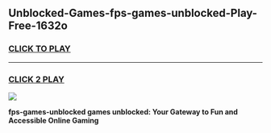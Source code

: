 
## Unblocked-Games-fps-games-unblocked-Play-Free-1632o
<h3>
<a href="https://premium76.site?title=fps-games-unblocked&ref=21A">CLICK TO PLAY</a></h3>
<hr>

<h3>
<a href="https://premium76.site?title=fps-games-unblocked&ref=21A">CLICK 2 PLAY</a>
  
</h3>

<a href="https://premium76.site?title=fps-games-unblocked&ref=21A"><img src="https://clearcache.store/games.png"></a>


**fps-games-unblocked games unblocked: Your Gateway to Fun and Accessible Online Gaming**
